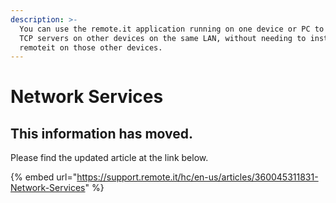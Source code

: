 ```yaml
---
description: >-
  You can use the remote.it application running on one device or PC to access
  TCP servers on other devices on the same LAN, without needing to install
  remoteit on those other devices.
---
```


# Network Services

## This information has moved.

Please find the updated article at the link below.

{% embed url="https://support.remote.it/hc/en-us/articles/360045311831-Network-Services" %}



